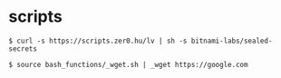 # scripts

```shell
$ curl -s https://scripts.zer0.hu/lv | sh -s bitnami-labs/sealed-secrets
```

```shell
$ source bash_functions/_wget.sh | _wget https://google.com
```
